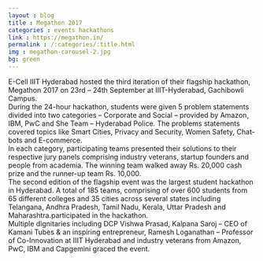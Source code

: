 ```yaml
---
layout : blog
title : Megathon 2017
categories : events hackathons
link : https://megathon.in/
permalink : /:categories/:title.html
img : megathon-carousel-2.jpg 
bg: green
---
```


E-Cell IIIT Hyderabad hosted the third iteration of their flagship hackathon, Megathon 2017 on 23rd – 24th September at IIIT-Hyderabad, Gachibowli Campus.
<br>
During the 24-hour hackathon, students were given 5 problem statements divided into two categories – Corporate and Social – provided by Amazon, IBM, PwC and She Team – Hyderabad Police. The problems statements covered topics like Smart Cities, Privacy and Security, Women Safety, Chat-bots and E-commerce.
<br> 
In each category, participating teams presented their solutions to their respective jury panels comprising industry veterans, startup founders and people from academia. The winning team walked away Rs. 20,000 cash prize and the runner-up team Rs. 10,000.
<br>
The second edition of the flagship event was the largest student hackathon in Hyderabad. A total of 185 teams, comprising of over 600 students from 65 different colleges and 35 cities across several states including Telangana, Andhra Pradesh, Tamil Nadu, Kerala, Uttar Pradesh and Maharashtra.participated in the hackathon.
<br>
Multiple dignitaries including DCP Vishwa Prasad, Kalpana Saroj – CEO of Kamani Tubes & an inspiring entrepreneur, Ramesh Loganathan – Professor of Co-Innovation at IIIT Hyderabad and industry veterans from Amazon, PwC, IBM and Capgemini graced the event.